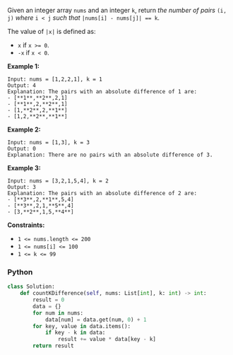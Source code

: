 Given an integer array  `nums`  and an integer  `k`, return  _the number of pairs_  `(i, j)`  _where_  `i < j`  _such that_  `|nums[i] - nums[j]| == k`.

The value of  `|x|`  is defined as:

-   `x`  if  `x >= 0`.
-   `-x`  if  `x < 0`.

**Example 1:**
```
Input: nums = [1,2,2,1], k = 1
Output: 4
Explanation: The pairs with an absolute difference of 1 are:
- [**1**,**2**,2,1]
- [**1**,2,**2**,1]
- [1,**2**,2,**1**]
- [1,2,**2**,**1**]
```

**Example 2:**
```
Input: nums = [1,3], k = 3
Output: 0
Explanation: There are no pairs with an absolute difference of 3.
```

**Example 3:**
```
Input: nums = [3,2,1,5,4], k = 2
Output: 3
Explanation: The pairs with an absolute difference of 2 are:
- [**3**,2,**1**,5,4]
- [**3**,2,1,**5**,4]
- [3,**2**,1,5,**4**]
```

**Constraints:**

-   `1 <= nums.length <= 200`
-   `1 <= nums[i] <= 100`
-   `1 <= k <= 99`


### Python
```python
class Solution:
    def countKDifference(self, nums: List[int], k: int) -> int:
        result = 0
        data = {}
        for num in nums:
            data[num] = data.get(num, 0) + 1
        for key, value in data.items():
            if key - k in data:
                result += value * data[key - k]
        return result
```